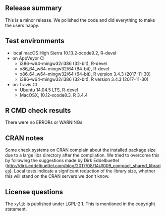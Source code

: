 ## Release summary

This is a minor release. We polished the code 
and did everything to make the users happy.

## Test environments
* local macOS High Sierra 10.13.2-xcode9.2, R-devel
* on AppVeyor CI
    * i386-w64-mingw32/i386 (32-bit), R-devel
    * x86_64_w64-mingw32/64 (64-bit), R-devel
    * x86_64_w64-mingw32/64 (64-bit), R version 3.4.3 (2017-11-30)
    * i386-w64-mingw32/i386 (32-bit), R version 3.4.3 (2017-11-30)
* on Travis CI
  * Ubuntu 14.04.5 LTS, R-devel
  * MacOSX, 10.12-xcode8.3, R 3.4.4

## R CMD check results
There were no ERRORs or WARNINGs.

## CRAN notes

Some check systems on CRAN complain about the installed package size due to 
a large libs directory after the compilation. We tried 
to overcome this by following the suggestions made
by Dirk Eddelbuettel (http://dirk.eddelbuettel.com/blog/2017/08/14/#009_compact_shared_libraries). 
Local tests indicate a signficant reduction of the library 
size, whether this will stand on the CRAN servers we don't know. 

## License questions

The `xylib` is published under LGPL-2.1. This is mentioned in the copyright statement.
